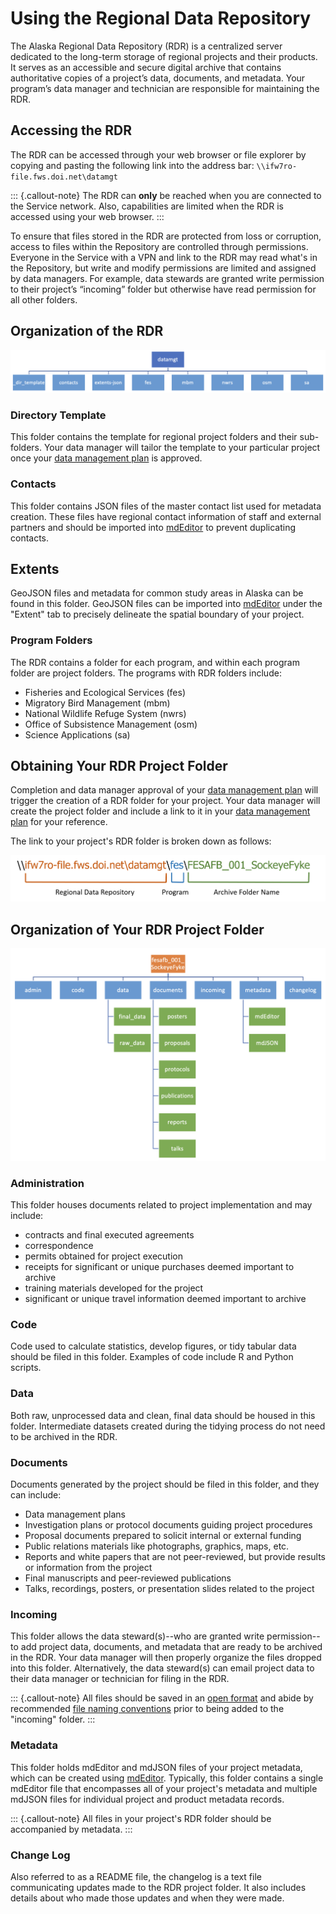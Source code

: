 # Using the Regional Data Repository


The Alaska Regional Data Repository (RDR) is a centralized server dedicated to the long-term storage of regional projects and their products. It serves as an accessible and secure digital archive that contains authoritative copies of a project’s data, documents, and metadata. Your program’s data manager and technician are responsible for maintaining the RDR.


## Accessing the RDR


The RDR can be accessed through your web browser or file explorer by copying and pasting the following link into the address bar: `\\ifw7ro-file.fws.doi.net\datamgt`


::: {.callout-note}
The RDR can **only** be reached when you are connected to the Service network. Also, capabilities are limited when the RDR is accessed using your web browser.
:::


To ensure that files stored in the RDR are protected from loss or corruption, access to files within the Repository are controlled through permissions. Everyone in the Service with a VPN and link to the RDR may read what's in the Repository, but write and modify permissions are limited and assigned by data managers. For example, data stewards are granted write permission to their project’s “incoming” folder but otherwise have read permission for all other folders.

## Organization of the RDR


![Branching tree of program sub-folders in 'datamgt' folder](</assets/rdr-horiz.png>)


### Directory Template

This folder contains the template for regional project folders and their sub-folders. Your data manager will tailor the template to your particular project once your [data management plan](broken-reference) is approved.

### Contacts

This folder contains JSON files of the master contact list used for metadata creation. These files have regional contact information of staff and external partners and should be imported into [mdEditor](https://www.mdeditor.org/) to prevent duplicating contacts.

## Extents

GeoJSON files and metadata for common study areas in Alaska can be found in this folder. GeoJSON files can be imported into [mdEditor](https://www.mdeditor.org/) under the "Extent" tab to precisely delineate the spatial boundary of your project.

### Program Folders

The RDR contains a folder for each program, and within each program folder are project folders. The programs with RDR folders include:

- Fisheries and Ecological Services (fes)
- Migratory Bird Management (mbm)
- National Wildlife Refuge System (nwrs)
- Office of Subsistence Management (osm)
- Science Applications (sa)

## Obtaining Your RDR Project Folder

Completion and data manager approval of your [data management plan](broken-reference) will trigger the creation of a RDR folder for your project. Your data manager will create the project folder and include a link to it in your [data management plan](broken-reference) for your reference.

The link to your project's RDR folder is broken down as follows:


![Example RDR link for an FES project](</assets/rdr-path.png>)


## Organization of Your RDR Project Folder


![Example branching tree of sub-folders in "fesafb\_001\_SockeyeFyke" folder](</assets/rdr-tree-fes-ex.png>)


### Administration

This folder houses documents related to project implementation and may include:

- contracts and final executed agreements
- correspondence
- permits obtained for project execution
- receipts for significant or unique purchases deemed important to archive
- training materials developed for the project
- significant or unique travel information deemed important to archive

### Code

Code used to calculate statistics, develop figures, or tidy tabular data should be filed in this folder. Examples of code include R and Python scripts.

### Data

Both raw, unprocessed data and clean, final data should be housed in this folder. Intermediate datasets created during the tidying process do not need to be archived in the RDR.

### Documents

Documents generated by the project should be filed in this folder, and they can include:

- Data management plans
- Investigation plans or protocol documents guiding project procedures
- Proposal documents prepared to solicit internal or external funding
- Public relations materials like photographs, graphics, maps, etc.
- Reports and white papers that are not peer-reviewed, but provide results or information from the project
- Final manuscripts and peer-reviewed publications
- Talks, recordings, posters, or presentation slides related to the project

### Incoming

This folder allows the data steward(s)--who are granted write permission--to add project data, documents, and metadata that are ready to be archived in the RDR. Your data manager will then properly organize the files dropped into this folder. Alternatively, the data steward(s) can email project data to their data manager or technician for filing in the RDR.


::: {.callout-note}
All files should be saved in an [open format](broken-reference) and abide by recommended [file naming conventions](broken-reference) prior to being added to the "incoming" folder.
:::


### Metadata

This folder holds mdEditor and mdJSON files of your project metadata, which can be created using [mdEditor](https://www.mdeditor.org/). Typically, this folder contains a single mdEditor file that encompasses all of your project's metadata and multiple mdJSON files for individual project and product metadata records.


::: {.callout-note}
All files in your project's RDR folder should be accompanied by metadata.
:::


### Change Log

Also referred to as a README file, the changelog is a text file communicating updates made to the RDR project folder. It also includes details about who made those updates and when they were made.
